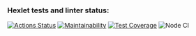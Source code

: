 ### Hexlet tests and linter status:
[![Actions Status](https://github.com/Oxian66/frontend-project-lvl2/workflows/hexlet-check/badge.svg)](https://github.com/Oxian66/frontend-project-lvl2/actions)
[![Maintainability](https://api.codeclimate.com/v1/badges/a99a88d28ad37a79dbf6/maintainability)](https://codeclimate.com/github/codeclimate/codeclimate/maintainability)
[![Test Coverage](https://api.codeclimate.com/v1/badges/a99a88d28ad37a79dbf6/test_coverage)](https://codeclimate.com/github/codeclimate/codeclimate/test_coverage)
![Node CI](https://github.com/Oxian66/frontend-project-lvl2/workflows/tests/badge.svg)
